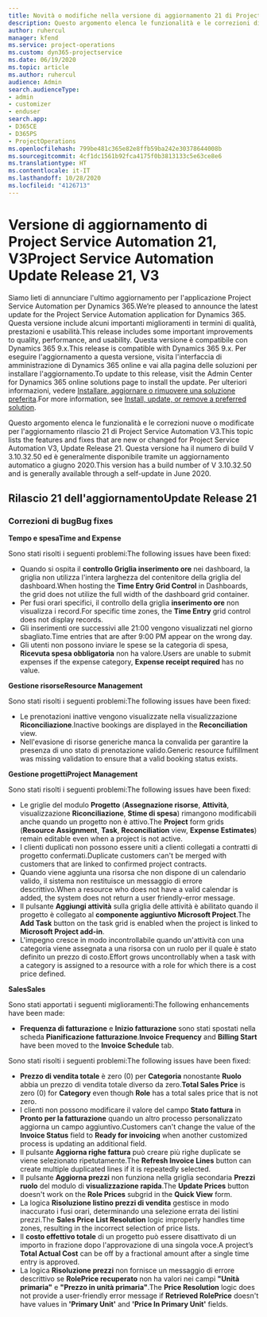 ```yaml
---
title: Novità o modifiche nella versione di aggiornamento 21 di Project Service Automation V3
description: Questo argomento elenca le funzionalità e le correzioni disponibili nella versione di aggiornamento 21 di Project Service Automation V3.
author: ruhercul
manager: kfend
ms.service: project-operations
ms.custom: dyn365-projectservice
ms.date: 06/19/2020
ms.topic: article
ms.author: ruhercul
audience: Admin
search.audienceType:
- admin
- customizer
- enduser
search.app:
- D365CE
- D365PS
- ProjectOperations
ms.openlocfilehash: 799be481c365e82e8ffb59ba242e30378644008b
ms.sourcegitcommit: 4cf1dc1561b92fca4175f0b3813133c5e63ce8e6
ms.translationtype: HT
ms.contentlocale: it-IT
ms.lasthandoff: 10/28/2020
ms.locfileid: "4126713"
---
```

# <a name="project-service-automation-update-release-21-v3"></a><span data-ttu-id="a7a46-103">Versione di aggiornamento di Project Service Automation 21, V3</span><span class="sxs-lookup"><span data-stu-id="a7a46-103">Project Service Automation Update Release 21, V3</span></span>

<span data-ttu-id="a7a46-104">Siamo lieti di annunciare l'ultimo aggiornamento per l'applicazione Project Service Automation per Dynamics 365.</span><span class="sxs-lookup"><span data-stu-id="a7a46-104">We’re pleased to announce the latest update for the Project Service Automation application for Dynamics 365.</span></span> <span data-ttu-id="a7a46-105">Questa versione include alcuni importanti miglioramenti in termini di qualità, prestazioni e usabilità.</span><span class="sxs-lookup"><span data-stu-id="a7a46-105">This release includes some important improvements to quality, performance, and usability.</span></span> <span data-ttu-id="a7a46-106">Questa versione è compatibile con Dynamics 365 9.x.</span><span class="sxs-lookup"><span data-stu-id="a7a46-106">This release is compatible with Dynamics 365 9.x.</span></span> <span data-ttu-id="a7a46-107">Per eseguire l'aggiornamento a questa versione, visita l'interfaccia di amministrazione di Dynamics 365 online e vai alla pagina delle soluzioni per installare l'aggiornamento.</span><span class="sxs-lookup"><span data-stu-id="a7a46-107">To update to this release, visit the Admin Center for Dynamics 365 online solutions page to install the update.</span></span> <span data-ttu-id="a7a46-108">Per ulteriori informazioni, vedere [Installare, aggiornare o rimuovere una soluzione preferita](https://docs.microsoft.com/power-platform/admin/install-remove-preferred-solution).</span><span class="sxs-lookup"><span data-stu-id="a7a46-108">For more information, see [Install, update, or remove a preferred solution](https://docs.microsoft.com/power-platform/admin/install-remove-preferred-solution).</span></span>

<span data-ttu-id="a7a46-109">Questo argomento elenca le funzionalità e le correzioni nuove o modificate per l'aggiornamento rilascio 21 di Project Service Automation V3.</span><span class="sxs-lookup"><span data-stu-id="a7a46-109">This topic lists the features and fixes that are new or changed for Project Service Automation V3, Update Release 21.</span></span> <span data-ttu-id="a7a46-110">Questa versione ha il numero di build V 3.10.32.50 ed è generalmente disponibile tramite un aggiornamento automatico a giugno 2020.</span><span class="sxs-lookup"><span data-stu-id="a7a46-110">This version has a build number of V 3.10.32.50 and is generally available through a self-update in June 2020.</span></span>

## <a name="update-release-21"></a><span data-ttu-id="a7a46-111">Rilascio 21 dell'aggiornamento</span><span class="sxs-lookup"><span data-stu-id="a7a46-111">Update Release 21</span></span>

### <a name="bug-fixes"></a><span data-ttu-id="a7a46-112">Correzioni di bug</span><span class="sxs-lookup"><span data-stu-id="a7a46-112">Bug fixes</span></span>

<span data-ttu-id="a7a46-113">**Tempo e spesa**</span><span class="sxs-lookup"><span data-stu-id="a7a46-113">**Time and Expense**</span></span>

<span data-ttu-id="a7a46-114">Sono stati risolti i seguenti problemi:</span><span class="sxs-lookup"><span data-stu-id="a7a46-114">The following issues have been fixed:</span></span>

- <span data-ttu-id="a7a46-115">Quando si ospita il **controllo Griglia inserimento ore** nei dashboard, la griglia non utilizza l'intera larghezza del contenitore della griglia del dashboard.</span><span class="sxs-lookup"><span data-stu-id="a7a46-115">When hosting the **Time Entry Grid Control** in Dashboards, the grid does not utilize the full width of the dashboard grid container.</span></span>
- <span data-ttu-id="a7a46-116">Per fusi orari specifici, il controllo della griglia **inserimento ore** non visualizza i record.</span><span class="sxs-lookup"><span data-stu-id="a7a46-116">For specific time zones, the **Time Entry** grid control does not display records.</span></span>
- <span data-ttu-id="a7a46-117">Gli inserimenti ore successivi alle 21:00 vengono visualizzati nel giorno sbagliato.</span><span class="sxs-lookup"><span data-stu-id="a7a46-117">Time entries that are after 9:00 PM appear on the wrong day.</span></span>
- <span data-ttu-id="a7a46-118">Gli utenti non possono inviare le spese se la categoria di spesa, **Ricevuta spesa obbligatoria** non ha valore.</span><span class="sxs-lookup"><span data-stu-id="a7a46-118">Users are unable to submit expenses if the expense category, **Expense receipt required** has no value.</span></span>

<span data-ttu-id="a7a46-119">**Gestione risorse**</span><span class="sxs-lookup"><span data-stu-id="a7a46-119">**Resource Management**</span></span>

<span data-ttu-id="a7a46-120">Sono stati risolti i seguenti problemi:</span><span class="sxs-lookup"><span data-stu-id="a7a46-120">The following issues have been fixed:</span></span>

- <span data-ttu-id="a7a46-121">Le prenotazioni inattive vengono visualizzate nella visualizzazione **Riconciliazione**.</span><span class="sxs-lookup"><span data-stu-id="a7a46-121">Inactive bookings are displayed in the **Reconciliation** view.</span></span>
- <span data-ttu-id="a7a46-122">Nell'evasione di risorse generiche manca la convalida per garantire la presenza di uno stato di prenotazione valido.</span><span class="sxs-lookup"><span data-stu-id="a7a46-122">Generic resource fulfillment was missing validation to ensure that a valid booking status exists.</span></span>

<span data-ttu-id="a7a46-123">**Gestione progetti**</span><span class="sxs-lookup"><span data-stu-id="a7a46-123">**Project Management**</span></span>

<span data-ttu-id="a7a46-124">Sono stati risolti i seguenti problemi:</span><span class="sxs-lookup"><span data-stu-id="a7a46-124">The following issues have been fixed:</span></span>

- <span data-ttu-id="a7a46-125">Le griglie del modulo **Progetto** (**Assegnazione risorse**, **Attività**, visualizzazione **Riconciliazione**, **Stime di spesa**) rimangono modificabili anche quando un progetto non è attivo.</span><span class="sxs-lookup"><span data-stu-id="a7a46-125">The **Project** form grids (**Resource Assignment**, **Task**, **Reconciliation** view, **Expense Estimates**) remain editable even when a project is not active.</span></span>
- <span data-ttu-id="a7a46-126">I clienti duplicati non possono essere uniti a clienti collegati a contratti di progetto confermati.</span><span class="sxs-lookup"><span data-stu-id="a7a46-126">Duplicate customers can't be merged with customers that are linked to confirmed project contracts.</span></span>
- <span data-ttu-id="a7a46-127">Quando viene aggiunta una risorsa che non dispone di un calendario valido, il sistema non restituisce un messaggio di errore descrittivo.</span><span class="sxs-lookup"><span data-stu-id="a7a46-127">When a resource who does not have a valid calendar is added, the system does not return a user friendly-error message.</span></span>
- <span data-ttu-id="a7a46-128">Il pulsante **Aggiungi attività** sulla griglia delle attività è abilitato quando il progetto è collegato al **componente aggiuntivo Microsoft Project**.</span><span class="sxs-lookup"><span data-stu-id="a7a46-128">The **Add Task** button on the task grid is enabled when the project is linked to **Microsoft Project add-in**.</span></span>
- <span data-ttu-id="a7a46-129">L'impegno cresce in modo incontrollabile quando un'attività con una categoria viene assegnata a una risorsa con un ruolo per il quale è stato definito un prezzo di costo.</span><span class="sxs-lookup"><span data-stu-id="a7a46-129">Effort grows uncontrollably when a task with a category is assigned to a resource with a role for which there is a cost price defined.</span></span>

<span data-ttu-id="a7a46-130">**Sales**</span><span class="sxs-lookup"><span data-stu-id="a7a46-130">**Sales**</span></span>

<span data-ttu-id="a7a46-131">Sono stati apportati i seguenti miglioramenti:</span><span class="sxs-lookup"><span data-stu-id="a7a46-131">The following enhancements have been made:</span></span>

- <span data-ttu-id="a7a46-132">**Frequenza di fatturazione** e **Inizio fatturazione** sono stati spostati nella scheda **Pianificazione fatturazione**.</span><span class="sxs-lookup"><span data-stu-id="a7a46-132">**Invoice Frequency** and **Billing Start** have been moved to the **Invoice Schedule** tab.</span></span>

<span data-ttu-id="a7a46-133">Sono stati risolti i seguenti problemi:</span><span class="sxs-lookup"><span data-stu-id="a7a46-133">The following issues have been fixed:</span></span>

- <span data-ttu-id="a7a46-134">**Prezzo di vendita totale** è zero (0) per **Categoria** nonostante **Ruolo** abbia un prezzo di vendita totale diverso da zero.</span><span class="sxs-lookup"><span data-stu-id="a7a46-134">**Total Sales Price** is zero (0) for **Category** even though **Role** has a total sales price that is not zero.</span></span>
- <span data-ttu-id="a7a46-135">I clienti non possono modificare il valore del campo **Stato fattura** in **Pronto per la fatturazione** quando un altro processo personalizzato aggiorna un campo aggiuntivo.</span><span class="sxs-lookup"><span data-stu-id="a7a46-135">Customers can't change the value of the **Invoice Status** field to **Ready for invoicing** when another customized process is updating an additional field.</span></span>
- <span data-ttu-id="a7a46-136">Il pulsante **Aggiorna righe fattura** può creare più righe duplicate se viene selezionato ripetutamente.</span><span class="sxs-lookup"><span data-stu-id="a7a46-136">The **Refresh Invoice Lines** button can create multiple duplicated lines if it is repeatedly selected.</span></span>
- <span data-ttu-id="a7a46-137">Il pulsante **Aggiorna prezzi** non funziona nella griglia secondaria **Prezzi ruolo** del modulo di **visualizzazione rapida**.</span><span class="sxs-lookup"><span data-stu-id="a7a46-137">The **Update Prices** button doesn't work on the **Role Prices** subgrid in the **Quick View** form.</span></span>
- <span data-ttu-id="a7a46-138">La logica **Risoluzione listino prezzi di vendita** gestisce in modo inaccurato i fusi orari, determinando una selezione errata dei listini prezzi.</span><span class="sxs-lookup"><span data-stu-id="a7a46-138">The **Sales Price List Resolution** logic improperly handles time zones, resulting in the incorrect selection of price lists.</span></span>
- <span data-ttu-id="a7a46-139">Il **costo effettivo totale** di un progetto può essere disattivato di un importo in frazione dopo l'approvazione di una singola voce.</span><span class="sxs-lookup"><span data-stu-id="a7a46-139">A project’s **Total Actual Cost** can be off by a fractional amount after a single time entry is approved.</span></span>
- <span data-ttu-id="a7a46-140">La logica **Risoluzione prezzi** non fornisce un messaggio di errore descrittivo se **RolePrice recuperato** non ha valori nei campi **"Unità primaria"** e **"Prezzo in unità primaria"**.</span><span class="sxs-lookup"><span data-stu-id="a7a46-140">The **Price Resolution** logic does not provide a user-friendly error message if **Retrieved RolePrice** doesn't have values in **'Primary Unit'** and **'Price In Primary Unit'** fields.</span></span>

